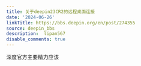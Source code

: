 ```yaml
---
title: 关于deepin23CR2的远程桌面连接
date: '2024-06-26'
linkTitle: https://bbs.deepin.org/en/post/274355
source: deepin_bbs
description:  lipan567 
disable_comments: true
---
```

深度官方主要精力应该
